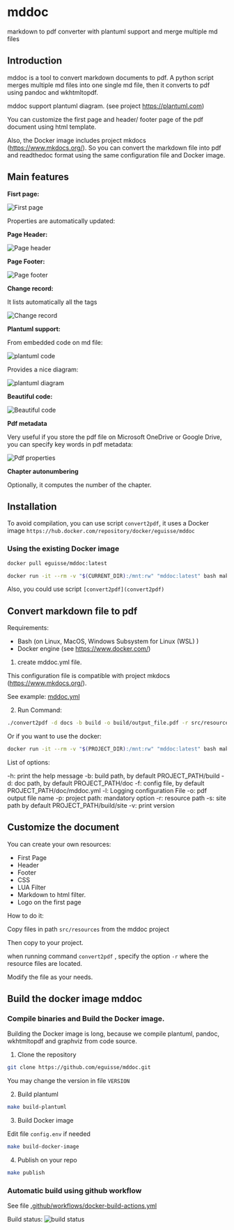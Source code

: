# mddoc
markdown to pdf converter with plantuml support and merge multiple md files


## Introduction

mddoc is a tool to convert markdown documents to pdf. A python script merges multiple md files into one single md file, 
then it converts to pdf using pandoc and wkhtmltopdf.

mddoc support plantuml diagram. (see project https://plantuml.com)

You can customize the first page and header/ footer page of the pdf document using html template.

Also, the Docker image includes project mkdocs (https://www.mkdocs.org/). So you can convert the markdown file into pdf 
and readthedoc format using the same configuration file and Docker image.


## Main features


**Fisrt page:**

![First page](docs/images/first_page.png)


Properties are automatically updated: 


**Page Header:**

![Page header](docs/images/page_header.png)


**Page Footer:**

![Page footer](docs/images/page_footer.png)


**Change record:**

It lists automatically all the tags

![Change record](docs/images/change_record.png)


**Plantuml support:**

From embedded code on md file:

![plantuml code](docs/images/plantuml-code.png)

Provides a nice diagram:

![plantuml diagram](docs/images/plantuml_diagram.png)


**Beautiful code:**

![Beautiful code](docs/images/pretty_code.png)

**Pdf metadata**

Very useful if you store the pdf file on Microsoft OneDrive or Google Drive, 
you can specify key words in pdf metadata:

![Pdf properties](docs/images/pdf_properties.png)


**Chapter autonumbering**

Optionally, it computes the number of the chapter.


## Installation

To avoid compilation, you can use script `convert2pdf`, it uses a Docker image `https://hub.docker.com/repository/docker/eguisse/mddoc`


### Using the existing Docker image

```bash
docker pull eguisse/mddoc:latest

docker run -it --rm -v "$(CURRENT_DIR):/mnt:rw" "mddoc:latest" bash makepdf.sh -d docs -b build -o build/mddoc-docker-test.pdf -r src/resources -f mddoc.yml
```

Also, you could use script `[convert2pdf](convert2pdf)`



## Convert markdown file to pdf

Requirements:

- Bash (on Linux, MacOS, Windows Subsystem for Linux (WSL) )
- Docker engine (see https://www.docker.com/)


1. create mddoc.yml file.

This configuration file is compatible with project mkdocs (https://www.mkdocs.org/). 

See example: [mddoc.yml](mddoc.yml)


2. Run Command:

```bash
./convert2pdf -d docs -b build -o build/output_file.pdf -r src/resources -f mddoc.yml -p $(pwd)
```


Or if you want to use the docker:

```bash
docker run -it --rm -v "$(PROJECT_DIR):/mnt:rw" "mddoc:latest" bash makepdf.sh -d docs -b build -o build/mddoc-docker-test.pdf -r src/resources -f mddoc.yml
```

List of options:

-h:  print the help message
-b:   build path, by default PROJECT_PATH/build
-d:   doc path, by default PROJECT_PATH/doc
-f:   config file, by default PROJECT_PATH/doc/mddoc.yml
-l:   Logging configuration File
-o:   pdf output file name
-p:   project path: mandatory option
-r:   resource path
-s:   site path by default PROJECT_PATH/build/site
-v:   print version


## Customize the document

You can create your own resources:

- First Page
- Header
- Footer
- CSS
- LUA Filter
- Markdown to html filter.
- Logo on the first page


How to do it:

Copy files in path `src/resources` from the mddoc project

Then copy to your project.

when running command `convert2pdf` , specify the option `-r` where the resource files are located.

Modify the file as your needs.


## Build the docker image mddoc


### Compile binaries and Build the Docker image.

Building the Docker image is long, because we compile plantuml, pandoc, wkhtmltopdf and graphviz from code source.

1. Clone the repository

```bash
git clone https://github.com/eguisse/mddoc.git
```

You may change the version in file `VERSION`


2. Build plantuml

```bash
make build-plantuml
```


3. Build Docker image

Edit file `config.env` if needed

```bash
make build-docker-image
```


4. Publish on your repo

```bash
make publish
```


### Automatic build using github workflow

See file [.github/workflows/docker-build-actions.yml](.github/workflows/docker-build-actions.yml)

Build status: ![build status](https://github.com/eguisse/mddoc/workflows/.github/workflows/docker-build-actions.yml/badge.svg)

